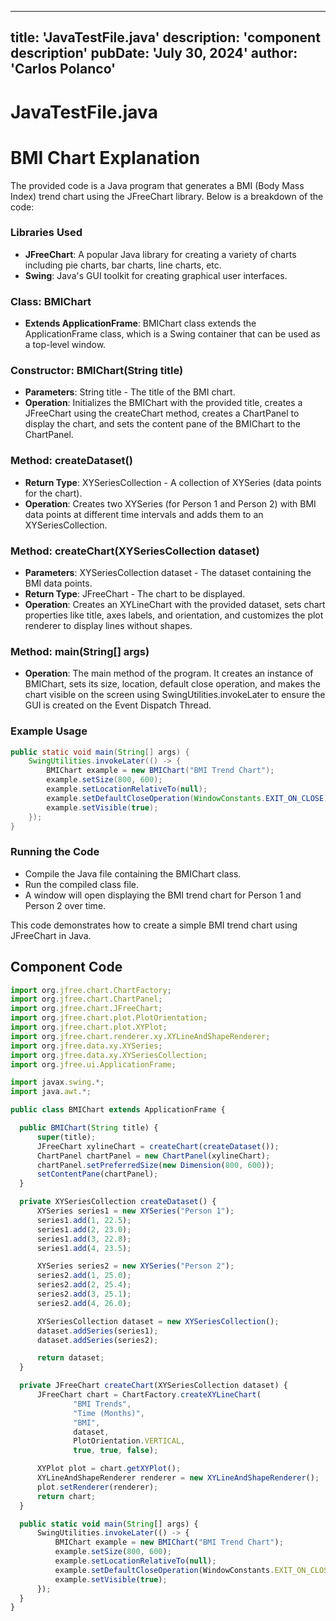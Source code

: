 ---
  title: 'JavaTestFile.java'
  description: 'component description'
  pubDate: 'July 30, 2024'
  author: 'Carlos Polanco'
  ---
  
  
  
  # JavaTestFile.java
  # BMI Chart Explanation

The provided code is a Java program that generates a BMI (Body Mass Index) trend chart using the JFreeChart library. Below is a breakdown of the code:

### Libraries Used
- **JFreeChart**: A popular Java library for creating a variety of charts including pie charts, bar charts, line charts, etc.
- **Swing**: Java's GUI toolkit for creating graphical user interfaces.

### Class: BMIChart
- **Extends ApplicationFrame**: BMIChart class extends the ApplicationFrame class, which is a Swing container that can be used as a top-level window.

### Constructor: BMIChart(String title)
- **Parameters**: String title - The title of the BMI chart.
- **Operation**: Initializes the BMIChart with the provided title, creates a JFreeChart using the createChart method, creates a ChartPanel to display the chart, and sets the content pane of the BMIChart to the ChartPanel.

### Method: createDataset()
- **Return Type**: XYSeriesCollection - A collection of XYSeries (data points for the chart).
- **Operation**: Creates two XYSeries (for Person 1 and Person 2) with BMI data points at different time intervals and adds them to an XYSeriesCollection.

### Method: createChart(XYSeriesCollection dataset)
- **Parameters**: XYSeriesCollection dataset - The dataset containing the BMI data points.
- **Return Type**: JFreeChart - The chart to be displayed.
- **Operation**: Creates an XYLineChart with the provided dataset, sets chart properties like title, axes labels, and orientation, and customizes the plot renderer to display lines without shapes.

### Method: main(String[] args)
- **Operation**: The main method of the program. It creates an instance of BMIChart, sets its size, location, default close operation, and makes the chart visible on the screen using SwingUtilities.invokeLater to ensure the GUI is created on the Event Dispatch Thread.

### Example Usage
```java
public static void main(String[] args) {
    SwingUtilities.invokeLater(() -> {
        BMIChart example = new BMIChart("BMI Trend Chart");
        example.setSize(800, 600);
        example.setLocationRelativeTo(null);
        example.setDefaultCloseOperation(WindowConstants.EXIT_ON_CLOSE);
        example.setVisible(true);
    });
}
```

### Running the Code
- Compile the Java file containing the BMIChart class.
- Run the compiled class file.
- A window will open displaying the BMI trend chart for Person 1 and Person 2 over time.

This code demonstrates how to create a simple BMI trend chart using JFreeChart in Java.
  
  ## Component Code
  ```jsx
  import org.jfree.chart.ChartFactory;
import org.jfree.chart.ChartPanel;
import org.jfree.chart.JFreeChart;
import org.jfree.chart.plot.PlotOrientation;
import org.jfree.chart.plot.XYPlot;
import org.jfree.chart.renderer.xy.XYLineAndShapeRenderer;
import org.jfree.data.xy.XYSeries;
import org.jfree.data.xy.XYSeriesCollection;
import org.jfree.ui.ApplicationFrame;

import javax.swing.*;
import java.awt.*;

public class BMIChart extends ApplicationFrame {

    public BMIChart(String title) {
        super(title);
        JFreeChart xylineChart = createChart(createDataset());
        ChartPanel chartPanel = new ChartPanel(xylineChart);
        chartPanel.setPreferredSize(new Dimension(800, 600));
        setContentPane(chartPanel);
    }

    private XYSeriesCollection createDataset() {
        XYSeries series1 = new XYSeries("Person 1");
        series1.add(1, 22.5);
        series1.add(2, 23.0);
        series1.add(3, 22.8);
        series1.add(4, 23.5);

        XYSeries series2 = new XYSeries("Person 2");
        series2.add(1, 25.0);
        series2.add(2, 25.4);
        series2.add(3, 25.1);
        series2.add(4, 26.0);

        XYSeriesCollection dataset = new XYSeriesCollection();
        dataset.addSeries(series1);
        dataset.addSeries(series2);

        return dataset;
    }

    private JFreeChart createChart(XYSeriesCollection dataset) {
        JFreeChart chart = ChartFactory.createXYLineChart(
                "BMI Trends",
                "Time (Months)",
                "BMI",
                dataset,
                PlotOrientation.VERTICAL,
                true, true, false);

        XYPlot plot = chart.getXYPlot();
        XYLineAndShapeRenderer renderer = new XYLineAndShapeRenderer();
        plot.setRenderer(renderer);
        return chart;
    }

    public static void main(String[] args) {
        SwingUtilities.invokeLater(() -> {
            BMIChart example = new BMIChart("BMI Trend Chart");
            example.setSize(800, 600);
            example.setLocationRelativeTo(null);
            example.setDefaultCloseOperation(WindowConstants.EXIT_ON_CLOSE);
            example.setVisible(true);
        });
    }
}
  ```
  
